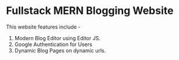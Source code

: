 # Fullstack MERN Blogging Website

This website features include -

1. Modern Blog Editor using Editor JS.
2. Google Authentication for Users
3. Dynamic Blog Pages on dynamic urls.
<!--4. Search Page for Searching Blogs & users.
4. Dedicated Users Profile with thier social links and written blogs.
5. Dedicated dashboard to manage blogs either published or draft.
6. Blog Post Analytics, editable and deletable.
7. Like interaction on Blogs with feature to comment on the blog.
8. Reply to comments. ( A nested Comment System )
9. Every interaction on site stores as a notification for their respective users.
10. Recent notification highlight separating them from old notifications.
11. Edit profile option to update social links, bio and username
12. Also user can change login password from settings.
13. Its mobile responsive with modern design + fade in animation on pages.
    And much more. -->
